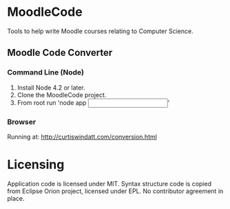# MoodleCode
Tools to help write Moodle courses relating to Computer Science.

## Moodle Code Converter

### Command Line (Node)

1) Install Node 4.2 or later.
2) Clone the MoodleCode project.
3) From root run 'node app <input>'

### Browser

Running at: http://curtiswindatt.com/conversion.html

# Licensing

Application code is licensed under MIT.
Syntax structure code is copied from Eclipse Orion project, licensed under EPL.
No contributor agreement in place.
